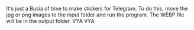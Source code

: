 It's just a Busia of time to make stickers for Telegram.
To do this, move the jpg or png images to the input folder and run the program.
The WEBP file will be in the output folder.
VYA VYA
